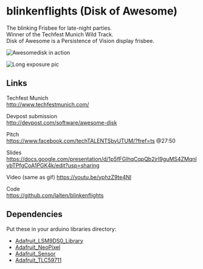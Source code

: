 # blinkenflights (Disk of Awesome)

The blinking Frisbee for late-night parties.  
Winner of the Techfest Munich Wild Track.  
Disk of Awesome is a Persistence of Vision display frisbee.

![Awesomedisk in action](http://i.giphy.com/3oz8xJ2pMjaM5PEKVG.gif)

![Long exposure pic](http://challengepost-s3-challengepost.netdna-ssl.com/photos/production/software_photos/000/407/869/datas/gallery.jpg)

## Links

Techfest Munich  
http://www.techfestmunich.com/

Devpost submission  
http://devpost.com/software/awesome-disk

Pitch  
https://www.facebook.com/techTALENTSbyUTUM/?fref=ts @27:50

Slides  
https://docs.google.com/presentation/d/1p5fFGlhqCqpQb2jrI9guMS4ZMqnlybTPfgCoA1PGK4k/edit?usp=sharing

Video (same as gif)
https://youtu.be/yphzZ9te4NI

Code  
https://github.com/lalten/blinkenflights

## Dependencies
Put these in your arduino libraries directory:
 * [Adafruit_LSM9DS0_Library](https://github.com/adafruit/Adafruit_LSM9DS0_Library)
 * [Adafruit_NeoPixel](https://github.com/adafruit/Adafruit_NeoPixel)
 * [Adafruit_Sensor](https://github.com/adafruit/Adafruit_Sensor)
 * [Adafruit_TLC59711](https://github.com/adafruit/Adafruit_TLC59711)
